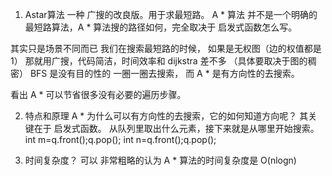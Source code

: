 1. Astar算法
一种 广搜的改良版。用于求最短路。
A * 算法 并不是一个明确的最短路算法，A * 算法搜的路径如何，完全取决于 启发式函数怎么写。

其实只是场景不同而已 我们在搜索最短路的时候， 如果是无权图（边的权值都是1） 那就用广搜，代码简洁，时间效率和 dijkstra 差不多 （具体要取决于图的稠密）
BFS 是没有目的性的 一圈一圈去搜索， 而 A * 是有方向性的去搜索。

看出 A * 可以节省很多没有必要的遍历步骤。

2. 特点和原理
A * 为什么可以有方向性的去搜索，它的如何知道方向呢？
其关键在于 启发式函数。
从队列里取出什么元素，接下来就是从哪里开始搜索。
int m=q.front();q.pop();
int n=q.front();q.pop();

3. 时间复杂度？
可以 非常粗略的认为 A * 算法的时间复杂度是 O(nlogn)